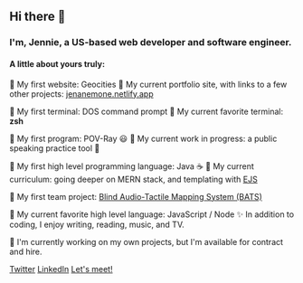## Hi there 👋

### I'm, Jennie, a US-based web developer and software engineer. 

#### A little about yours truly:
:hatching_chick: My first website: Geocities
:star2: My current portfolio site, with links to a few other projects: [jenanemone.netlify.app](https://jenanemone.netlify.app)

:hatching_chick: My first terminal: DOS command prompt
:blue_heart: My current favorite terminal: **zsh**

:hatching_chick: My first program: POV-Ray :smiley:
:rocket: My current work in progress: a public speaking practice tool :speak_no_evil: 

:hatching_chick: My first high level programming language: Java :coffee:
:calendar: My current curriculum: going deeper on MERN stack, and templating with [EJS](https://ejs.co/#promo)

:hatching_chick: My first team project: [Blind Audio-Tactile Mapping System (BATS)](https://www.python.org/success-stories/python-in-the-blind-audio-tactile-mapping-system/) 

:sparkling_heart: My current favorite high level language: JavaScript / Node
:sparkles: In addition to coding, I enjoy writing, reading, music, and TV.

:pushpin: I'm currently working on my own projects, but I'm available for contract and hire.

[Twitter](https://twitter.com/jenanemone)
[LinkedIn](https://www.linkedin.com/in/jennifer-allen-jenanemone/)
[Let's meet!](https://calendly.com/jenanemone/coffee-chat)
<!--
**jenanemone/jenanemone** is a ✨ _special_ ✨ repository because its `README.md` (this file) appears on your GitHub profile.

Here are some ideas to get you started:

- 🔭 I’m currently working on ...
- 🌱 I’m currently learning ...
- 👯 I’m looking to collaborate on ...
- 🤔 I’m looking for help with ...
- 💬 Ask me about ...
- 📫 How to reach me: ...
- 😄 Pronouns: ...
- ⚡ Fun fact: ...
-->
